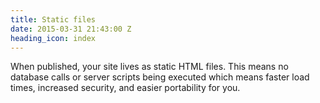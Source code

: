 ```yaml
---
title: Static files
date: 2015-03-31 21:43:00 Z
heading_icon: index
---
```


When published, your site lives as static HTML files. This means no database calls or server scripts being executed which means faster load times, increased security, and easier portability for you.
